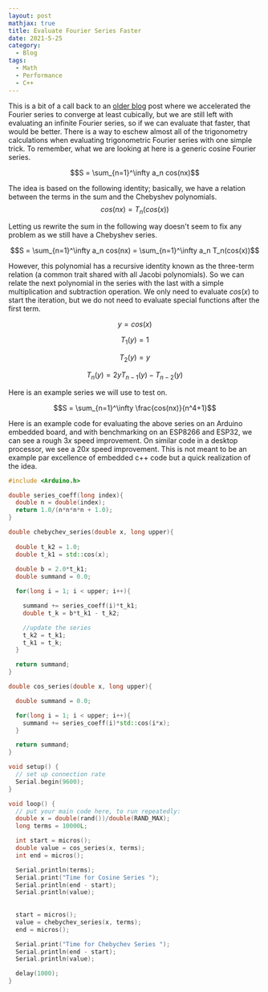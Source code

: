 ```yaml
---
layout: post
mathjax: true
title: Evaluate Fourier Series Faster
date: 2021-5-25
category:
  - Blog
tags:
  - Math
  - Performance
  - C++
---
```


This is a bit of a call back to an [older blog](https://dkenefake.github.io/blog/Fourier_Series_Acceleration) post where we accelerated the Fourier series to converge at least cubically, but we are still left with evaluating an infinite Fourier series, so if we can evaluate that faster, that would be better. There is a way to eschew almost all of the trigonometry calculations when evaluating trigonometric Fourier series with one simple trick. To remember, what we are looking at here is a generic cosine Fourier series.

$$S = \sum_{n=1}^\infty a_n cos(nx)$$

The idea is based on the following identity; basically, we have a relation between the terms in the sum and the Chebyshev polynomials.
$$cos(nx) = T_n(cos(x))$$

Letting us rewrite the sum in the following way doesn't seem to fix any problem as we still have a Chebyshev series.

$$S = \sum_{n=1}^\infty a_n cos(nx) = \sum_{n=1}^\infty a_n T_n(cos(x))$$

However, this polynomial has a recursive identity known as the three-term relation (a common trait shared with all Jacobi polynomials). So we can relate the next polynomial in the series with the last with a simple multiplication and subtraction operation. We only need to evaluate $cos(x)$ to start the iteration, but we do not need to evaluate special functions after the first term.

$$y = cos(x)$$

$$T_1(y) = 1$$

$$T_2(y) = y$$

$$T_n(y) = 2yT_{n-1}(y) - T_{n-2}(y)$$

Here is an example series we will use to test on.

$$S = \sum_{n=1}^\infty \frac{cos(nx)}{n^4+1}$$

Here is an example code for evaluating the above series on an Arduino embedded board, and with benchmarking on an ESP8266 and ESP32, we can see a rough $3x$ speed improvement. On similar code in a desktop processor, we see a $20x$ speed improvement. This is not meant to be an example par excellence of embedded c++ code but a quick realization of the idea.

```c++
#include <Arduino.h>

double series_coeff(long index){
  double n = double(index);
  return 1.0/(n*n*n*n + 1.0);
}

double chebychev_series(double x, long upper){
  
  double t_k2 = 1.0;
  double t_k1 = std::cos(x);
  
  double b = 2.0*t_k1;
  double summand = 0.0;

  for(long i = 1; i < upper; i++){

    summand += series_coeff(i)*t_k1;
    double t_k = b*t_k1 - t_k2;

    //update the series
    t_k2 = t_k1;
    t_k1 = t_k;
  }

  return summand;
}

double cos_series(double x, long upper){

  double summand = 0.0;

  for(long i = 1; i < upper; i++){
    summand += series_coeff(i)*std::cos(i*x);
  }

  return summand;
}

void setup() {
  // set up connection rate
  Serial.begin(9600);
}

void loop() {
  // put your main code here, to run repeatedly:
  double x = double(rand())/double(RAND_MAX);
  long terms = 10000L;

  int start = micros();
  double value = cos_series(x, terms);
  int end = micros();

  Serial.println(terms);
  Serial.print("Time for Cosine Series ");
  Serial.println(end - start);
  Serial.println(value);
  
  
  start = micros();
  value = chebychev_series(x, terms);
  end = micros();

  Serial.print("Time for Chebychev Series ");
  Serial.println(end - start);
  Serial.println(value);

  delay(1000);
}
```
